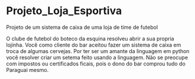 # Projeto_Loja_Esportiva
Projeto de um sistema de caixa de uma loja de time de futebol

O clube de futebol do boteco da esquina resolveu abrir a sua propria lojinha.
Você como cliente do bar aceitou fazer um sistema de caixa em troca de algumas cervejas.
Por ter ser um amante da linguagem em python você resolver criar um setema feito usando a linguagem.
Não se preocupe com impostos ou certificados ficais, pois o dono do bar comprou tudo do Paraguai mesmo.
